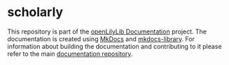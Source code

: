 # scholarly

This repository is part of the
[openLilyLib Documentation](https://github.com/openlilylib-documentation)
project. The documentation is created using [MkDocs](https://www.mkdocs.org) and
[mkdocs-library](https://uliska.github.io/mkdocs-library). For information about
building the documentation and contributing to it please refer to the main
[documentation repository](https://github.com/openlilylib-documentation/openlilylib-documentation.github.io).
